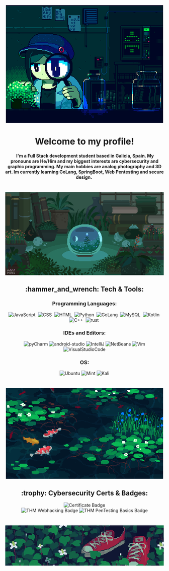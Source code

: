 <div align=center>
  <img src="https://github.com/XoanOuteiro/GIFS_forReadme/blob/main/banners/lookingglass.gif" alt="WelcomeBanner"/>
</div>

<div align=center>
  <h1>Welcome to my profile!</h1>
  <h4>&nbsp;I'm a Full Stack development student based in Galicia, Spain. My pronouns are He/Him and my biggest interests are cybersecurity and graphic programming. My main hobbies are analog photography and 3D art. Im currently learning GoLang, SpringBoot, Web Pentesting and secure design.&nbsp;</h4>
</div>

<h1></h1> <!-- yeah, using h1 is sketchy but separators are too thick -->

<div align=center>
  <img src="https://github.com/XoanOuteiro/GIFS_forReadme/blob/main/banners/miniMoss.gif" alt="MidBanner" />
</div>

<h2 align=center> :hammer_and_wrench: Tech & Tools: </h2>

<h3 align=center> Programming Languages: </h3>
<div align="center">
  <img src="https://img.shields.io/badge/JavaScript-F7DF1E?logo=javascript&logoColor=000&style=flat-square" title="JavaScript" alt="JavaScript"/>&nbsp;
  <img src="https://img.shields.io/badge/CSS3-1572B6?logo=css3&logoColor=fff&style=flat-square"  title="CSS3" alt="CSS"/>&nbsp;
  <img src="https://img.shields.io/badge/HTML5-E34F26?logo=html5&logoColor=fff&style=flat-square" title="HTML5" alt="HTML" />&nbsp;
  <img src="https://img.shields.io/badge/Python-3776AB?logo=python&logoColor=fff&style=flat-square" title="Python" alt="Python"/>&nbsp;
  <img src="https://img.shields.io/badge/Go-00ADD8?logo=go&logoColor=fff&style=flat-square" title="GoLang" alt="GoLang"/>&nbsp;
  <img src="https://img.shields.io/badge/MySQL-4479A1?logo=mysql&logoColor=fff&style=flat-square" title="MySQL"  alt="MySQL" />&nbsp;
  <img src="https://img.shields.io/badge/Kotlin-7F52FF?logo=kotlin&logoColor=fff&style=flat-square" title="Kotlin" alt="Kotlin" />&nbsp;
  <img src="https://img.shields.io/badge/C%2B%2B-00599C?logo=cplusplus&logoColor=fff&style=flat-square" title="C++" alt="C++" />&nbsp;
  <img src="https://img.shields.io/badge/Rust-000?logo=rust&logoColor=fff&style=flat-square" title="rust" alt="rust" />&nbsp;
</div>

<h3 align=center> IDEs and Editors: </h3>
<div align="center">
  <img src="https://img.shields.io/badge/PyCharm-000?logo=pycharm&logoColor=fff&style=flat-square" title="PyCharm" alt="pyCharm" />
  <img src="https://img.shields.io/badge/Android%20Studio-3DDC84?logo=androidstudio&logoColor=fff&style=flat-square" title="AndroidStudio" alt="android-studio"/>
  <img src="https://img.shields.io/badge/IntelliJ%20IDEA-000?logo=intellijidea&logoColor=fff&style=flat-square" title="IntelliJ" alt="IntelliJ"/>
  <img src="https://img.shields.io/badge/Apache%20NetBeans%20IDE-1B6AC6?logo=apachenetbeanside&logoColor=fff&style=flat-square" title="NetBeans" alt="NetBeans"/>
  <img src="https://img.shields.io/badge/Vim-019733?logo=vim&logoColor=fff&style=flat-square" title="Vim" alt="Vim"/>
  <img src="https://img.shields.io/badge/Visual%20Studio%20Code-007ACC?logo=visualstudiocode&logoColor=fff&style=flat-square" title="VisualStudioCode" alt="VisualStudioCode"/>
<div>

<h3 align=center> OS: </h3>
<div align="center">
  <img src="https://img.shields.io/badge/Ubuntu-E95420?logo=ubuntu&logoColor=fff&style=flat-square" title="Ubuntu" alt="Ubuntu" />
  <img src="https://img.shields.io/badge/Linux%20Mint-87CF3E?logo=linuxmint&logoColor=fff&style=flat-square" title="Mint" alt="Mint"/>
  <img src="https://img.shields.io/badge/Kali%20Linux-557C94?logo=kalilinux&logoColor=fff&style=flat-square" title="Kali" alt="Kali"/>
</div>

<h1></h1> <!-- yeah, using h1 is sketchy but separators are too thick -->

<div align=center>
  <img src="https://github.com/XoanOuteiro/GIFS_forReadme/blob/main/banners/koi.gif" alt="LowBanner" />
</div>

<h2 align=center> :trophy: Cybersecurity Certs & Badges: </h2>

<div align="center">
  <img src="https://images.credly.com/size/340x340/images/0bf0f2da-a699-4c82-82e2-56dcf1f2e1c7/image.png" title="Coursera Google Cybersecurity Proffessional Certificate" alt="Certificate Badge" height="150" width="150"/>
</div>


<div align="center">
  <img src="https://assets.tryhackme.com/img/badges/introtowebsecurity.svg" title="TryHackMe Intro to Web Hacking Badge" alt="THM Webhacking Badge" height="70" width="70"/>
  <img src="https://assets.tryhackme.com/img/badges/introtooffensivesecurity.svg" title="TryHackMe Intro to Web PenTesting Badge" alt="THM PenTesting Basics Badge" height="70" width="70"/>
</div>

<h1></h1> <!-- yeah, using h1 is sketchy but separators are too thick -->

<div align=center>
  <img src="https://github.com/XoanOuteiro/GIFS_forReadme/blob/main/banners/shoes.gif" alt="EndBanner" />
</div>
